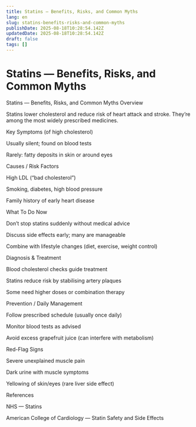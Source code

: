 ```yaml
---
title: Statins — Benefits, Risks, and Common Myths
lang: en
slug: statins-benefits-risks-and-common-myths
publishDate: 2025-08-18T10:28:54.142Z
updatedDate: 2025-08-18T10:28:54.142Z
draft: false
tags: []
---
```


# Statins — Benefits, Risks, and Common Myths

Statins — Benefits, Risks, and Common Myths
Overview

Statins lower cholesterol and reduce risk of heart attack and stroke. They’re among the most widely prescribed medicines.

Key Symptoms (of high cholesterol)

Usually silent; found on blood tests

Rarely: fatty deposits in skin or around eyes

Causes / Risk Factors

High LDL (“bad cholesterol”)

Smoking, diabetes, high blood pressure

Family history of early heart disease

What To Do Now

Don’t stop statins suddenly without medical advice

Discuss side effects early; many are manageable

Combine with lifestyle changes (diet, exercise, weight control)

Diagnosis & Treatment

Blood cholesterol checks guide treatment

Statins reduce risk by stabilising artery plaques

Some need higher doses or combination therapy

Prevention / Daily Management

Follow prescribed schedule (usually once daily)

Monitor blood tests as advised

Avoid excess grapefruit juice (can interfere with metabolism)

Red-Flag Signs

Severe unexplained muscle pain

Dark urine with muscle symptoms

Yellowing of skin/eyes (rare liver side effect)

References

NHS — Statins

American College of Cardiology — Statin Safety and Side Effects
